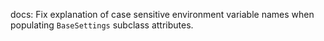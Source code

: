 docs: Fix explanation of case sensitive environment variable names when populating `BaseSettings` subclass attributes.
